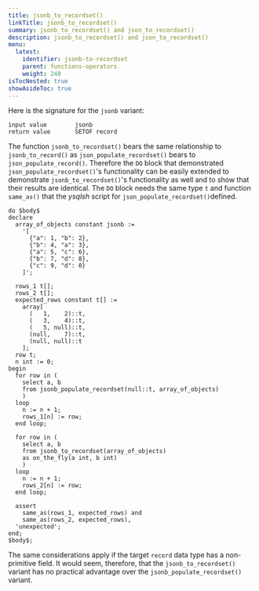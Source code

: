 ```yaml
---
title: jsonb_to_recordset()
linkTitle: jsonb_to_recordset()
summary: jsonb_to_recordset() and json_to_recordset() 
description: jsonb_to_recordset() and json_to_recordset()
menu:
  latest:
    identifier: jsonb-to-recordset
    parent: functions-operators
    weight: 240
isTocNested: true
showAsideToc: true
---
```


Here is the signature for the `jsonb` variant:

```
input value        jsonb
return value       SETOF record
```

The function `jsonb_to_recordset()` bears the same relationship to `jsonb_to_record()` as  `json_populate_recordset()` bears to `json_populate_record()`. Therefore the `DO` block that demonstrated `json_populate_recordset()`'s functionality can be easily extended to demonstrate `jsonb_to_recordset()`'s functionality as well and to show that their results are identical. The `DO` block needs the same type `t` and function `same_as()` that the _ysqlsh_ script for `json_populate_recordset()`defined.

```postgresql
do $body$
declare
  array_of_objects constant jsonb :=
    '[
      {"a": 1, "b": 2},
      {"b": 4, "a": 3},
      {"a": 5, "c": 6},
      {"b": 7, "d": 8},
      {"c": 9, "d": 0}
    ]';

  rows_1 t[];
  rows_2 t[];
  expected_rows constant t[] :=
    array[
      (   1,    2)::t,
      (   3,    4)::t,
      (   5, null)::t,
      (null,    7)::t,
      (null, null)::t
    ];
  row t;
  n int := 0;
begin
  for row in (
    select a, b
    from jsonb_populate_recordset(null::t, array_of_objects)
    )
  loop
    n := n + 1;
    rows_1[n] := row;
  end loop;

  for row in (
    select a, b
    from jsonb_to_recordset(array_of_objects)
    as on_the_fly(a int, b int)
    )
  loop
    n := n + 1;
    rows_2[n] := row;
  end loop;

  assert
    same_as(rows_1, expected_rows) and
    same_as(rows_2, expected_rows),
  'unexpected';
end;
$body$;
```

The same considerations apply if the target `record` data type has a non-primitive field. It would seem, therefore, that the `jsonb_to_recordset()` variant has no practical advantage over the `jsonb_populate_recordset()` variant.
